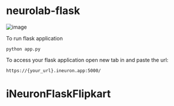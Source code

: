 # neurolab-flask

![image](https://user-images.githubusercontent.com/115451707/196919992-edcfea8b-e3f6-4f35-9398-43be66b5622d.png)


To run flask application 

```
python app.py
```


To access your flask application open new tab in and paste the url:
```
https://{your_url}.ineuron.app:5000/
```
# iNeuronFlaskFlipkart
